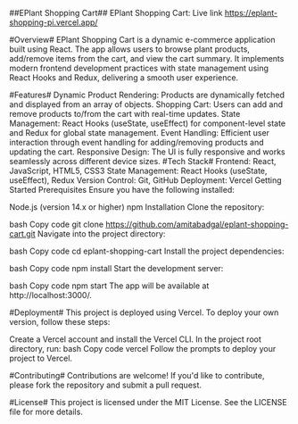 ##EPlant Shopping Cart##
EPlant Shopping Cart: Live link https://eplant-shopping-pi.vercel.app/

#Overview#
EPlant Shopping Cart is a dynamic e-commerce application built using React. The app allows users to browse plant products, add/remove items from the cart, and view the cart summary. It implements modern frontend development practices with state management using React Hooks and Redux, delivering a smooth user experience.

#Features#
Dynamic Product Rendering: Products are dynamically fetched and displayed from an array of objects.
Shopping Cart: Users can add and remove products to/from the cart with real-time updates.
State Management: React Hooks (useState, useEffect) for component-level state and Redux for global state management.
Event Handling: Efficient user interaction through event handling for adding/removing products and updating the cart.
Responsive Design: The UI is fully responsive and works seamlessly across different device sizes.
#Tech Stack#
Frontend: React, JavaScript, HTML5, CSS3
State Management: React Hooks (useState, useEffect), Redux
Version Control: Git, GitHub
Deployment: Vercel
Getting Started
Prerequisites
Ensure you have the following installed:

Node.js (version 14.x or higher)
npm
Installation
Clone the repository:

bash
Copy code
git clone https://github.com/amitabadgal/eplant-shopping-cart.git
Navigate into the project directory:

bash
Copy code
cd eplant-shopping-cart
Install the project dependencies:

bash
Copy code
npm install
Start the development server:

bash
Copy code
npm start
The app will be available at http://localhost:3000/.

#Deployment#
This project is deployed using Vercel. To deploy your own version, follow these steps:

Create a Vercel account and install the Vercel CLI.
In the project root directory, run:
bash
Copy code
vercel
Follow the prompts to deploy your project to Vercel.

#Contributing#
Contributions are welcome! If you'd like to contribute, please fork the repository and submit a pull request.

#License#
This project is licensed under the MIT License. See the LICENSE file for more details.
